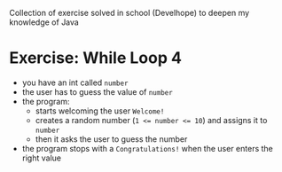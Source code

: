 Collection of exercise solved in school (Develhope) to deepen my knowledge of Java

# Exercise: While Loop 4
* you have an int called `number`
* the user has to guess the value of `number`
* the program:
  * starts welcoming the user `Welcome!`
  * creates a random number (`1 <= number <= 10`) and assigns it to `number`
  * then it asks the user to guess the number
* the program stops with a `Congratulations!` when the user enters the right value
